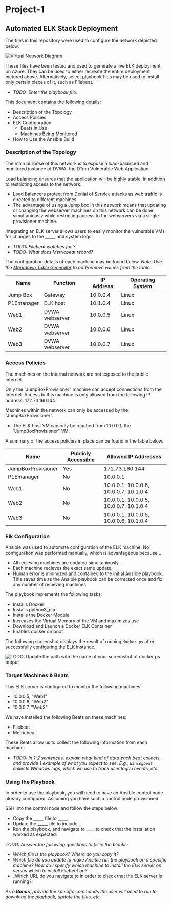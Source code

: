 # Project-1
## Automated ELK Stack Deployment

The files in this repository were used to configure the network depicted below.

![Virtual Network Diagram](c/Users/jessi/Project-1-/Diagrams/VNW_diagram.drawio.png)

These files have been tested and used to generate a live ELK deployment on Azure. They can be used to either recreate the entire deployment pictured above. Alternatively, select playbook files may be used to install only certain pieces of it, such as Filebeat.

  - _TODO: Enter the playbook file._

This document contains the following details:
- Description of the Topology
- Access Policies
- ELK Configuration
  - Beats in Use
  - Machines Being Monitored
- How to Use the Ansible Build


### Description of the Topology

The main purpose of this network is to expose a load-balanced and monitored instance of DVWA, the D*mn Vulnerable Web Application.

Load balancing ensures that the application will be highly stable, in addition to restricting access to the network.
- Load Balancers protect from Denial of Service attacks as web traffic is directed to different machines. 
- The advantage of using a Jump box in this network means that updating or changing the webserver machines on this network can be done simultaniously while restricting access to the webservers via a single provisioner machine. 

Integrating an ELK server allows users to easily monitor the vulnerable VMs for changes to the _____ and system logs.
- _TODO: Filebeat watches for ?_
- _TODO: What does Metricbeat record?_

The configuration details of each machine may be found below.
_Note: Use the [Markdown Table Generator](http://www.tablesgenerator.com/markdown_tables) to add/remove values from the table_.

| Name     | Function | IP Address | Operating System |
|----------|----------|------------|------------------|
| Jump Box | Gateway  | 10.0.0.4   | Linux            |
| P1Emanager     | ELK host  | 10.1.0.4   | Linux           |
| Web1     | DVWA webserver  | 10.0.0.5   | Linux           |
| Web2     | DVWA webserver  | 10.0.0.6   | Linux           |
| Web3     | DVWA webserver  | 10.0.0.7   | Linux           |

### Access Policies

The machines on the internal network are not exposed to the public Internet.

Only the "JumpBoxProvisioner" machine can accept connections from the Internet. Access to this machine is only allowed from the following IP address:
172.73.160.144

Machines within the network can only be accessed by the "JumpBoxProvisioner".
- The ELK host VM can only be reached from 10.0.0.1, the "JumpBoxProvisioner" VM.

A summary of the access policies in place can be found in the table below.

| Name     | Publicly Accessible | Allowed IP Addresses |
|----------|---------------------|----------------------|
| JumpBoxProvisioner | Yes       | 172.73.160.144       |
| P1Emanager | No                | 10.0.0.1             |
| Web1     | No                  | 10.0.0.1, 10.0.0.6, 10.0.0.7, 10.1.0.4   |
| Web2     | No                  | 10.0.0.1, 10.0.0.5, 10.0.0.7, 10.1.0.4   |
| Web3     | No                  | 10.0.0.1, 10.0.0.5, 10.0.0.6, 10.1.0.4   |

### Elk Configuration

Ansible was used to automate configuration of the ELK machine. No configuration was performed manually, which is advantageous because...
- All recieving machines are updated simultaniously.
- Each machine recieves the exact same update.
- Human error is minimized and contained to the initial Ansible playbook. This saves time as the Ansible playbook can be corrected once and fix any number of recieving machines.

The playbook implements the following tasks:
- Installs Docker
- Installs python3_pip
- Installs the Docker Module
- Increases the Virtual Memory of the VM and maximizes use
- Download and Launch a Docker ELK Container
- Enables docker on boot

The following screenshot displays the result of running `docker ps` after successfully configuring the ELK instance.

![TODO: Update the path with the name of your screenshot of docker ps output](Images/docker_ps_output.png)

### Target Machines & Beats
This ELK server is configured to monitor the following machines:
- 10.0.0.5, "Web1"
- 10.0.0.6, "Web2"
- 10.0.0.7, "Web3"

We have installed the following Beats on these machines:
- Filebeat
- Metricbeat

These Beats allow us to collect the following information from each machine:
- _TODO: In 1-2 sentences, explain what kind of data each beat collects, and provide 1 example of what you expect to see. E.g., `Winlogbeat` collects Windows logs, which we use to track user logon events, etc._

### Using the Playbook
In order to use the playbook, you will need to have an Ansible control node already configured. Assuming you have such a control node provisioned:

SSH into the control node and follow the steps below:
- Copy the _____ file to _____.
- Update the _____ file to include...
- Run the playbook, and navigate to ____ to check that the installation worked as expected.

_TODO: Answer the following questions to fill in the blanks:_
- _Which file is the playbook? Where do you copy it?_
- _Which file do you update to make Ansible run the playbook on a specific machine? How do I specify which machine to install the ELK server on versus which to install Filebeat on?_
- _Which URL do you navigate to in order to check that the ELK server is running?

_As a **Bonus**, provide the specific commands the user will need to run to download the playbook, update the files, etc._
